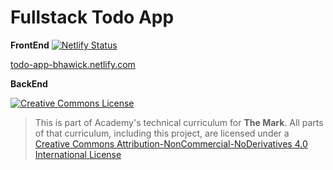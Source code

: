 # Fullstack Todo App

**FrontEnd**
[![Netlify Status](https://api.netlify.com/api/v1/badges/6910d42a-60f5-4c79-803f-951d7e632471/deploy-status)](https://app.netlify.com/sites/todo-app-bhawick/deploys)

[todo-app-bhawick.netlify.com](todo-app.bhawick.netlify.com)

**BackEnd**

<a rel="license" href="http://creativecommons.org/licenses/by-nc-nd/4.0/"><img alt="Creative Commons License" style="border-width:0" src="https://i.creativecommons.org/l/by-nc-nd/4.0/88x31.png" /></a>

> This is part of Academy's technical curriculum for **The Mark**. All parts of that curriculum, including this project, are licensed under a <a rel="license" href="http://creativecommons.org/licenses/by-nc-nd/4.0/">Creative Commons Attribution-NonCommercial-NoDerivatives 4.0 International License</a>

